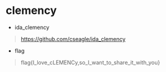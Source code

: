 

# clemency

* ida_clemency
> https://github.com/cseagle/ida_clemency


* flag
> flag{I_love_cLEMENCy,so_I_want_to_share_it_with_you}
